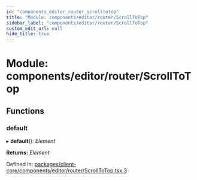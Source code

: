```yaml
---
id: "components_editor_router_scrolltotop"
title: "Module: components/editor/router/ScrollToTop"
sidebar_label: "components/editor/router/ScrollToTop"
custom_edit_url: null
hide_title: true
---
```


# Module: components/editor/router/ScrollToTop

## Functions

### default

▸ **default**(): *Element*

**Returns:** *Element*

Defined in: [packages/client-core/components/editor/router/ScrollToTop.tsx:3](https://github.com/xr3ngine/xr3ngine/blob/56376a778/packages/client-core/components/editor/router/ScrollToTop.tsx#L3)

